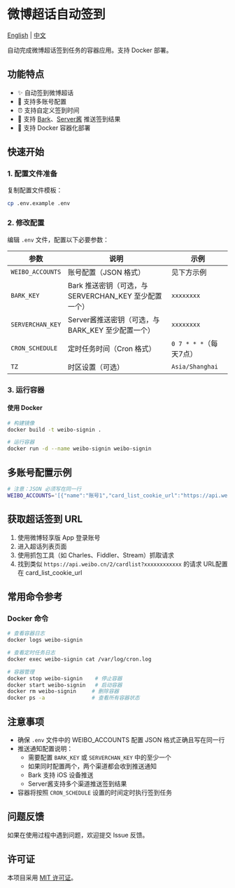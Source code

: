 # 微博超话自动签到

[English](./README.en.md) | [中文](./README.md)

自动完成微博超话签到任务的容器应用。支持 Docker 部署。

## 功能特点

- ✨ 自动签到微博超话
- 👥 支持多账号配置
- ⏰ 支持自定义签到时间
- 📱 支持 [Bark](https://github.com/Finb/Bark)、[Server酱](https://sct.ftqq.com/) 推送签到结果
- 🐳 支持 Docker 容器化部署

## 快速开始

### 1. 配置文件准备

复制配置文件模板：
```bash
cp .env.example .env
```

### 2. 修改配置

编辑 `.env` 文件，配置以下必要参数：

| 参数 | 说明 | 示例 |
|------|------|------|
| `WEIBO_ACCOUNTS` | 账号配置（JSON 格式） | 见下方示例 |
| `BARK_KEY` | Bark 推送密钥（可选，与 SERVERCHAN_KEY 至少配置一个） | `xxxxxxxx` |
| `SERVERCHAN_KEY` | Server酱推送密钥（可选，与 BARK_KEY 至少配置一个） | `xxxxxxxx` |
| `CRON_SCHEDULE` | 定时任务时间（Cron 格式） | `0 7 * * *`（每天7点） |
| `TZ` | 时区设置（可选） | `Asia/Shanghai` |

### 3. 运行容器

#### 使用 Docker

```bash
# 构建镜像
docker build -t weibo-signin .

# 运行容器
docker run -d --name weibo-signin weibo-signin
```

## 多账号配置示例

```bash
# 注意：JSON 必须写在同一行
WEIBO_ACCOUNTS='[{"name":"账号1","card_list_cookie_url":"https://api.weibo.cn/2/cardlist?xxx"},{"name":"账号2","card_list_cookie_url":"https://api.weibo.cn/2/cardlist?yyy"}]'
```

## 获取超话签到 URL

1. 使用微博轻享版 App 登录账号
2. 进入超话列表页面
3. 使用抓包工具（如 Charles、Fiddler、Stream）抓取请求
4. 找到类似 `https://api.weibo.cn/2/cardlist?xxxxxxxxxxxx` 的请求 URL配置在 card_list_cookie_url

## 常用命令参考

### Docker 命令

```bash
# 查看容器日志
docker logs weibo-signin

# 查看定时任务日志
docker exec weibo-signin cat /var/log/cron.log

# 容器管理
docker stop weibo-signin    # 停止容器
docker start weibo-signin   # 启动容器
docker rm weibo-signin     # 删除容器
docker ps -a               # 查看所有容器状态
```

## 注意事项

- 确保 `.env` 文件中的 WEIBO_ACCOUNTS 配置 JSON 格式正确且写在同一行
- 推送通知配置说明：
  - 需要配置 `BARK_KEY` 或 `SERVERCHAN_KEY` 中的至少一个
  - 如果同时配置两个，两个渠道都会收到推送通知
  - Bark 支持 iOS 设备推送
  - Server酱支持多个渠道推送签到结果
- 容器将按照 `CRON_SCHEDULE` 设置的时间定时执行签到任务

## 问题反馈

如果在使用过程中遇到问题，欢迎提交 Issue 反馈。

## 许可证

本项目采用 [MIT 许可证](./LICENSE)。